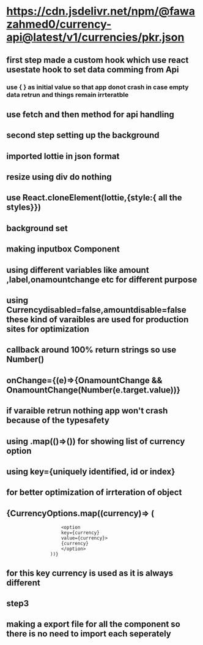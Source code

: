 # https://cdn.jsdelivr.net/npm/@fawazahmed0/currency-api@latest/v1/currencies/pkr.json
## first step made a custom hook which use react usestate hook to set data comming from Api
### use { } as initial value so that app donot crash in case empty data retrun and things remain irrteratble
## use fetch and then method for api handling
## second step setting up the background
## imported lottie in json format 
## resize using div do nothing
## use React.cloneElement(lottie,{style:{ all the styles}})
## background set
## making inputbox Component
## using different variables like amount ,label,onamountchange etc for different purpose
## using Currencydisabled=false,amountdisable=false these kind of varaibles are used for production sites for optimization
## callback around 100% return strings so use Number()
## onChange={(e)=>{OnamountChange && OnamountChange(Number(e.target.value))}
## if varaible retrun nothing app won't crash because of the typesafety
## using .map(()=>()) for showing list of currency option
## using key={uniquely identified, id or index}
## for better optimization of irrteration of object
##  {CurrencyOptions.map((currency)=> (
                        <option
                        key={currency} 
                        value={currency}>
                        {currency}
                        </option>
                    ))}
## for this key currency is used as it is always different
## step3 
##  making a export file for all the component so there is no need to import each seperately
